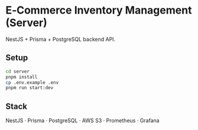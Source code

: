 # E‑Commerce Inventory Management (Server)

NestJS + Prisma + PostgreSQL backend API.

## Setup

```bash
cd server
pnpm install
cp .env.example .env
pnpm run start:dev
```

## Stack

NestJS · Prisma · PostgreSQL · AWS S3 · Prometheus · Grafana